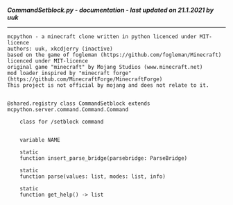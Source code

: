 ***CommandSetblock.py - documentation - last updated on 21.1.2021 by uuk***
___

    mcpython - a minecraft clone written in python licenced under MIT-licence
    authors: uuk, xkcdjerry (inactive)
    based on the game of fogleman (https://github.com/fogleman/Minecraft) licenced under MIT-licence
    original game "minecraft" by Mojang Studios (www.minecraft.net)
    mod loader inspired by "minecraft forge" (https://github.com/MinecraftForge/MinecraftForge)
    This project is not official by mojang and does not relate to it.


    @shared.registry class CommandSetblock extends mcpython.server.command.Command.Command
        
        class for /setblock command


        variable NAME

        static
        function insert_parse_bridge(parsebridge: ParseBridge)

        static
        function parse(values: list, modes: list, info)

        static
        function get_help() -> list